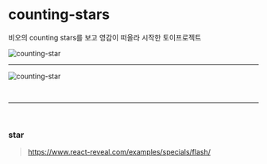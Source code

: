 # counting-stars

비오의 counting stars를 보고 영감이 떠올라 시작한 토이프로젝트

![counting-star](https://user-images.githubusercontent.com/79133968/151814336-ec8f43f5-bf2e-4172-9709-26b807591898.PNG)

---

![counting-star](https://user-images.githubusercontent.com/79133968/155758578-453f6b33-abc1-4462-a73c-a2a9aa5ac766.png)

<br>

---

<br>

### star

> https://www.react-reveal.com/examples/specials/flash/
